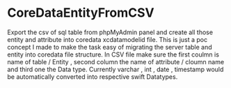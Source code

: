 # CoreDataEntityFromCSV
Export the csv of sql table from phpMyAdmin panel and create all those entity and attribute into coredata xcdatamodelid file. 
This is just a poc concept I made to make the task easy of migrating the server table and entity into coredata file structure.
In CSV file make sure the first coulmn is name of table / Entity , second column the name of attribute / cloumn name and third one the Data type.
Currently varchar , int , date , timestamp would be automatically converted into respective swift Datatypes.



